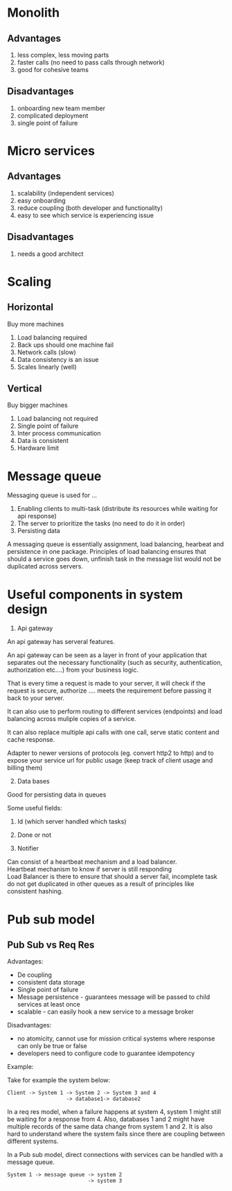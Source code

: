 # Monolith

## Advantages

1. less complex, less moving parts
2. faster calls (no need to pass calls through network)
3. good for cohesive teams

## Disadvantages

1. onboarding new team member
2. complicated deployment
3. single point of failure

# Micro services

## Advantages

1. scalability (independent services)
2. easy onboarding
3. reduce coupling (both developer and functionality)
4. easy to see which service is experiencing issue

## Disadvantages

1. needs a good architect

# Scaling

## Horizontal
Buy more machines

1. Load balancing required
2. Back ups should one machine fail
3. Network calls (slow)
4. Data consistency is an issue
5. Scales linearly (well)

## Vertical
Buy bigger machines

1. Load balancing not required
2. Single point of failure
3. Inter process communication
4. Data is consistent
5. Hardware limit

# Message queue

Messaging queue is used for ...
1. Enabling clients to multi-task (distribute its resources while waiting for api response)
2. The server to prioritize the tasks (no need to do it in order)
3. Persisting data

A messaging queue is essentially assignment, load balancing, hearbeat and persistence in one package. Principles of load balancing ensures that should a service goes down, unfinish task in the message list would not be duplicated across servers.

# Useful components in system design

1. Api gateway

An api gateway has serveral features.

An api gateway can be seen as a layer in front of your application that separates out the necessary functionality (such as security, authentication, authorization etc....) from your business logic.

That is every time a request is made to your server, it will check if the request is secure, authorize .... meets the requirement before passing it back to your server.

It can also use to perform routing to different services (endpoints) and load balancing across muliple copies of a service.

It can also replace multiple api calls with one call, serve static content and cache response.

Adapter to newer versions of protocols (eg. convert http2 to http) and to expose your service url for public usage (keep track of client usage and billing them)

2. Data bases

Good for persisting data in queues

Some useful fields:
1. Id (which server handled which tasks)
2. Done or not

3. Notifier

Can consist of a heartbeat mechanism and a load balancer.<br/>
Heartbeat mechanism to know if server is still responding<br/>
Load Balancer is there to ensure that should a server fail, incomplete task do not get duplicated in other queues as a result of principles like consistent hashing.

# Pub sub model

## Pub Sub vs Req Res

Advantages:
- De coupling
- consistent data storage
- Single point of failure
- Message persistence - guarantees message will be passed to child services at least once
- scalable - can easily hook a new service to a message broker


Disadvantages:
- no atomicity, cannot use for mission critical systems where response can only be true or false
- developers need to configure code to guarantee idempotency

Example:

Take for example the system below:

```
Client -> System 1 -> System 2 -> System 3 and 4
                   -> database1-> database2
```

In a req res model, when a failure happens at system 4, system 1 might still be waiting for a response from 4. Also, databases 1 and 2 might have multiple records of the same data change from system 1 and 2. It is also hard to understand where the system fails since there are coupling between different systems.

In a Pub sub model, direct connections with services can be handled with a message queue.

```
System 1 -> message queue -> system 2
                          -> system 3
```

